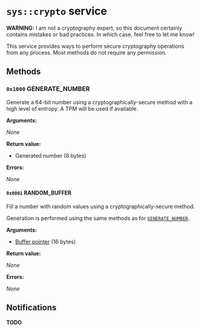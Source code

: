 # `sys::crypto` service

**WARNING:** I am not a cryptography expert, so this document certainly contains mistakes or bad practices. In which case, feel free to let me know!

This service provides ways to perform secure cryptography operations from any process. Most methods do not require any permission.

## Methods

### `0x1000` GENERATE_NUMBER

Generate a 64-bit number using a cryptographically-secure method with a high level of entropy. A TPM will be used if available.

**Arguments:**

_None_

**Return value:**

- Generated number (8 bytes)

**Errors:**

_None_

#### `0x0001` RANDOM_BUFFER

Fill a number with random values using a cryptographically-secure method.

Generation is performed using the same methods as for [`GENERATE_NUMBER`](#0x1000-generate_number).

**Arguments:**

- [Buffer pointer](../../kernel/data-structures.md#buffer-pointers) (16 bytes)

**Return value:**

_None_

**Errors:**

_None_

## Notifications

**TODO**
